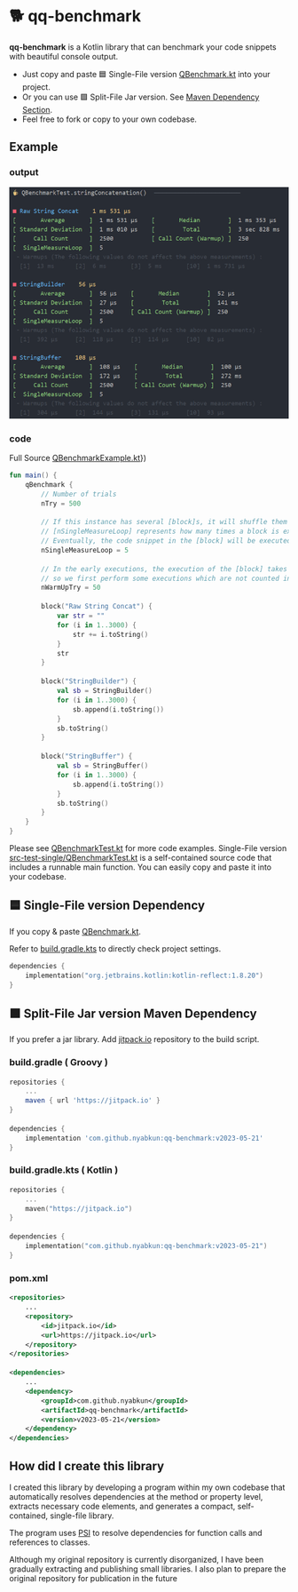 # 🐕 qq-benchmark

**qq-benchmark** is a Kotlin library that can benchmark your code snippets with beautiful console output.
- Just copy and paste 🟦 Single-File version [QBenchmark.kt](src-single/QBenchmark.kt) into your project. 
- Or you can use 🟩 Split-File Jar version. See [Maven Dependency Section](#-split-file-jar-version-maven-dependency).
- Feel free to fork or copy to your own codebase.

## Example

### output
<p align="center">
    
</p>
<p align="center">
    <img src="img/result.png" width="886" alt="result.png">
</p>

### code

Full Source  [QBenchmarkExample.kt](src-example/QBenchmarkExample.kt)})

```kotlin
fun main() {
    qBenchmark {
        // Number of trials
        nTry = 500

        // If this instance has several [block]s, it will shuffle them in randomized order and measure the time.
        // [nSingleMeasureLoop] represents how many times a block is executed in one measurement.
        // Eventually, the code snippet in the [block] will be executed [nSingleMeasureLoop] * [nTry] times.
        nSingleMeasureLoop = 5

        // In the early executions, the execution of the [block] takes more time,
        // so we first perform some executions which are not counted in the measurements.
        nWarmUpTry = 50

        block("Raw String Concat") {
            var str = ""
            for (i in 1..3000) {
                str += i.toString()
            }
            str
        }

        block("StringBuilder") {
            val sb = StringBuilder()
            for (i in 1..3000) {
                sb.append(i.toString())
            }
            sb.toString()
        }

        block("StringBuffer") {
            val sb = StringBuffer()
            for (i in 1..3000) {
                sb.append(i.toString())
            }
            sb.toString()
        }
    }
}
```

Please see [QBenchmarkTest.kt](src-test-split/nyab/util/QBenchmarkTest.kt) for more code examples.
Single-File version [src-test-single/QBenchmarkTest.kt](src-test-single/QBenchmarkTest.kt) is a self-contained source code that includes a runnable main function.
You can easily copy and paste it into your codebase.        

## 🟦 Single-File version Dependency

If you copy & paste [QBenchmark.kt](src-single/QBenchmark.kt).

Refer to [build.gradle.kts](build.gradle.kts) to directly check project settings.



```kotlin
dependencies {
    implementation("org.jetbrains.kotlin:kotlin-reflect:1.8.20")
}
```

## 🟩 Split-File Jar version Maven Dependency

If you prefer a jar library. Add [jitpack.io](https://jitpack.io/#nyabkun/qq-benchmark) repository to the build script.

### build.gradle ( Groovy )
```groovy
repositories {
    ...
    maven { url 'https://jitpack.io' }
}

dependencies {
    implementation 'com.github.nyabkun:qq-benchmark:v2023-05-21'
}
```

### build.gradle.kts ( Kotlin )
```kotlin
repositories {
    ...
    maven("https://jitpack.io")
}

dependencies {
    implementation("com.github.nyabkun:qq-benchmark:v2023-05-21")
}
```

### pom.xml
```xml
<repositories>
    ...
    <repository>
        <id>jitpack.io</id>
        <url>https://jitpack.io</url>
    </repository>
</repositories>

<dependencies>
    ...
    <dependency>
        <groupId>com.github.nyabkun</groupId>
        <artifactId>qq-benchmark</artifactId>
        <version>v2023-05-21</version>
    </dependency>
</dependencies>
```

## How did I create this library

I created this library by developing a program within my own codebase that automatically resolves dependencies at the method or property level, extracts necessary code elements, and generates a compact, self-contained, single-file library.

The program uses [PSI](https://plugins.jetbrains.com/docs/intellij/psi.html) to resolve dependencies for function calls and references to classes.

Although my original repository is currently disorganized, I have been gradually extracting and publishing small libraries. I also plan to prepare the original repository for publication in the future

